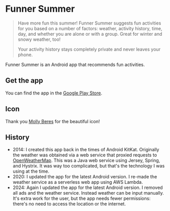 # Funner Summer

> Have more fun this summer! Funner Summer suggests fun activities for you based on a number of factors: weather, activity history, time, day, and whether you are alone or with a group. Great for winter and snowy weather, too!
>
> Your activity history stays completely private and never leaves your phone.

Funner Summer is an Android app that recommends fun activities.

## Get the app

You can find the app in the [Google Play Store](https://play.google.com/store/apps/details?id=net.seabears.funner.summer).

## Icon

Thank you [Molly Beres](https://mollyillustration.com/) for the beautiful icon!

## History

- 2014: I created this app back in the times of Android KitKat. Originally the weather was obtained via a web service that proxied requests to [OpenWeatherMap](https://openweathermap.org/api). This was a Java web service using Jersey, Spring, and Hystrix. It was way too complicated, but that's the technology I was using at the time.
- 2020: I updated the app for the latest Android version. I re-made the weather service as a serverless web app using AWS Lambda.
- 2024: Again I updated the app for the latest Android version. I removed all ads and the weather service. Instead weather can be input manually. It's extra work for the user, but the app needs fewer permissions: there's no need to access the location or the internet.
